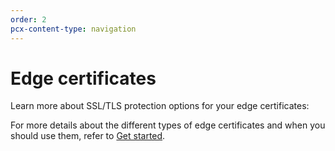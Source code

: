 ```yaml
---
order: 2
pcx-content-type: navigation
---
```


# Edge certificates

Learn more about SSL/TLS protection options for your edge certificates:

<DirectoryListing path="/edge-certificates"/>

<Aside type="note">

For more details about the different types of edge certificates and when you should use them, refer to [Get started](/get-started).

</Aside>
